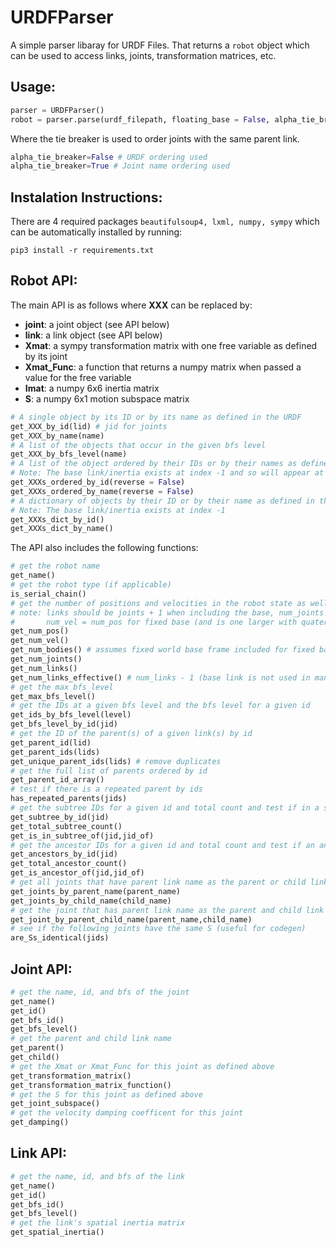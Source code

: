 # URDFParser

A simple parser libaray for URDF Files. That returns a ```robot``` object which can be used to access links, joints, transformation matrices, etc.

## Usage:
```python
parser = URDFParser()
robot = parser.parse(urdf_filepath, floating_base = False, alpha_tie_breaker = False)
```
Where the tie breaker is used to order joints with the same parent link.
```python 
alpha_tie_breaker=False # URDF ordering used
alpha_tie_breaker=True # Joint name ordering used
```

## Instalation Instructions:
There are 4 required packages ```beautifulsoup4, lxml, numpy, sympy``` which can be automatically installed by running:
```shell
pip3 install -r requirements.txt
```

## Robot API:

The main API is as follows where **XXX** can be replaced by:
+ **joint**: a joint object (see API below)
+ **link**: a link object (see API below)
+ **Xmat**: a sympy transformation matrix with one free variable as defined by its joint
+ **Xmat_Func**: a function that returns a numpy matrix when passed a value for the free variable
+ **Imat**: a numpy 6x6 inertia matrix
+ **S**: a numpy 6x1 motion subspace matrix

```python
# A single object by its ID or by its name as defined in the URDF
get_XXX_by_id(lid) # jid for joints 
get_XXX_by_name(name)
# A list of the objects that occur in the given bfs level
get_XXX_by_bfs_level(name)
# A list of the object ordered by their IDs or by their names as defined in the URDF
# Note: The base link/inertia exists at index -1 and so will appear at the beginning of the list
get_XXXs_ordered_by_id(reverse = False)
get_XXXs_ordered_by_name(reverse = False)
# A dictionary of objects by their ID or by their name as defined in the URDF
# Note: The base link/inertia exists at index -1
get_XXXs_dict_by_id()
get_XXXs_dict_by_name()
```

The API also includes the following functions:
```python
# get the robot name
get_name()
# get the robot type (if applicable)
is_serial_chain()
# get the number of positions and velocities in the robot state as well as numbers of links and joints
# note: links should be joints + 1 when including the base, num_joints = num_pos
#       num_vel = num_pos for fixed base (and is one larger with quaternion)
get_num_pos()
get_num_vel()
get_num_bodies() # assumes fixed world base frame included for fixed base robots
get_num_joints()
get_num_links()
get_num_links_effective() # num_links - 1 (base link is not used in many RBD algorithms when fixed)
# get the max bfs_level
get_max_bfs_level()
# get the IDs at a given bfs level and the bfs level for a given id
get_ids_by_bfs_level(level)
get_bfs_level_by_id(jid)
# get the ID of the parent(s) of a given link(s) by id
get_parent_id(lid)
get_parent_ids(lids)
get_unique_parent_ids(lids) # remove duplicates
# get the full list of parents ordered by id
get_parent_id_array()
# test if there is a repeated parent by ids
has_repeated_parents(jids)
# get the subtree IDs for a given id and total count and test if in a subtree
get_subtree_by_id(jid)
get_total_subtree_count()
get_is_in_subtree_of(jid,jid_of)
# get the ancestor IDs for a given id and total count and test if an ancestor
get_ancestors_by_id(jid)
get_total_ancestor_count()
get_is_ancestor_of(jid,jid_of)
# get all joints that have parent link name as the parent or child link name as the child
get_joints_by_parent_name(parent_name)
get_joints_by_child_name(child_name)
# get the joint that has parent link name as the parent and child link name as the child
get_joint_by_parent_child_name(parent_name,child_name)
# see if the following joints have the same S (useful for codegen)
are_Ss_identical(jids)
```

## Joint API:
```python
# get the name, id, and bfs of the joint
get_name()
get_id()
get_bfs_id()
get_bfs_level()
# get the parent and child link name
get_parent()
get_child()
# get the Xmat or Xmat_Func for this joint as defined above
get_transformation_matrix()
get_transformation_matrix_function()
# get the S for this joint as defined above
get_joint_subspace()
# get the velocity damping coefficent for this joint
get_damping()
```

## Link API:
```python
# get the name, id, and bfs of the link
get_name()
get_id()
get_bfs_id()
get_bfs_level()
# get the link's spatial inertia matrix
get_spatial_inertia()
```
